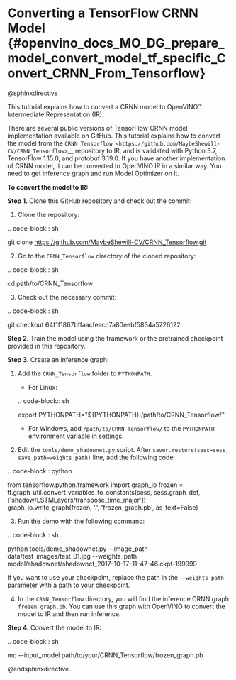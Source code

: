 # Converting a TensorFlow CRNN Model {#openvino_docs_MO_DG_prepare_model_convert_model_tf_specific_Convert_CRNN_From_Tensorflow}

@sphinxdirective

This tutorial explains how to convert a CRNN model to OpenVINO™ Intermediate Representation (IR).

There are several public versions of TensorFlow CRNN model implementation available on GitHub. This tutorial explains how to convert the model from
the `CRNN Tensorflow <https://github.com/MaybeShewill-CV/CRNN_Tensorflow>`__ repository to IR, and is validated with Python 3.7, TensorFlow 1.15.0, and protobuf 3.19.0.
If you have another implementation of CRNN model, it can be converted to OpenVINO IR in a similar way. You need to get inference graph and run Model Optimizer on it.

**To convert the model to IR:**

**Step 1.** Clone this GitHub repository and check out the commit:

1. Clone the repository:

.. code-block:: sh

   git clone https://github.com/MaybeShewill-CV/CRNN_Tensorflow.git

2. Go to the ``CRNN_Tensorflow`` directory of the cloned repository:

.. code-block:: sh
   
   cd path/to/CRNN_Tensorflow

3. Check out the necessary commit:

.. code-block:: sh
   
   git checkout 64f1f1867bffaacfeacc7a80eebf5834a5726122


**Step 2.** Train the model using the framework or the pretrained checkpoint provided in this repository.


**Step 3.** Create an inference graph:
   
1. Add the ``CRNN_Tensorflow`` folder to ``PYTHONPATH``.

   * For Linux:

   .. code-block:: sh

      export PYTHONPATH="${PYTHONPATH}:/path/to/CRNN_Tensorflow/"


   * For  Windows, add ``/path/to/CRNN_Tensorflow/`` to the ``PYTHONPATH`` environment variable in settings.



2. Edit the ``tools/demo_shadownet.py`` script. After ``saver.restore(sess=sess, save_path=weights_path)`` line, add the following code:

.. code-block:: python

   from tensorflow.python.framework import graph_io
   frozen = tf.graph_util.convert_variables_to_constants(sess, sess.graph_def, ['shadow/LSTMLayers/transpose_time_major'])
   graph_io.write_graph(frozen, '.', 'frozen_graph.pb', as_text=False)

3. Run the demo with the following command:

.. code-block:: sh

   python tools/demo_shadownet.py --image_path data/test_images/test_01.jpg --weights_path model/shadownet/shadownet_2017-10-17-11-47-46.ckpt-199999


If you want to use your checkpoint, replace the path in the ``--weights_path`` parameter with a path to your checkpoint.
   
4. In the ``CRNN_Tensorflow`` directory, you will find the inference CRNN graph ``frozen_graph.pb``. You can use this graph with OpenVINO to convert the model to IR and then run inference.

**Step 4.** Convert the model to IR:

.. code-block:: sh

   mo --input_model path/to/your/CRNN_Tensorflow/frozen_graph.pb

@endsphinxdirective
